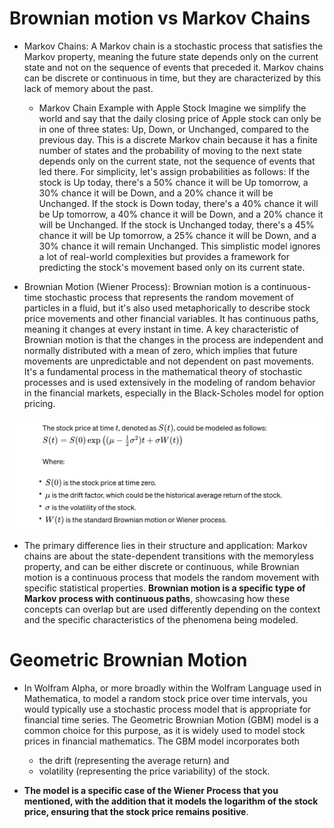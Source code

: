 # Brownian motion vs Markov Chains

- Markov Chains: A Markov chain is a stochastic process that satisfies the Markov property, meaning the future state depends only on the current state and not on the sequence of events that preceded it. Markov chains can be discrete or continuous in time, but they are characterized by this lack of memory about the past.

  - Markov Chain Example with Apple Stock
    Imagine we simplify the world and say that the daily closing price of Apple stock can only be in one of three states: Up, Down, or Unchanged, compared to the previous day. This is a discrete Markov chain because it has a finite number of states and the probability of moving to the next state depends only on the current state, not the sequence of events that led there. For simplicity, let's assign probabilities as follows: If the stock is Up today, there's a 50% chance it will be Up tomorrow, a 30% chance it will be Down, and a 20% chance it will be Unchanged.
    If the stock is Down today, there's a 40% chance it will be Up tomorrow, a 40% chance it will be Down, and a 20% chance it will be Unchanged.
    If the stock is Unchanged today, there's a 45% chance it will be Up tomorrow, a 25% chance it will be Down, and a 30% chance it will remain Unchanged. This simplistic model ignores a lot of real-world complexities but provides a framework for predicting the stock's movement based only on its current state.

- Brownian Motion (Wiener Process): Brownian motion is a continuous-time stochastic process that represents the random movement of particles in a fluid, but it's also used metaphorically to describe stock price movements and other financial variables. It has continuous paths, meaning it changes at every instant in time. A key characteristic of Brownian motion is that the changes in the process are independent and normally distributed with a mean of zero, which implies that future movements are unpredictable and not dependent on past movements. It's a fundamental process in the mathematical theory of stochastic processes and is used extensively in the modeling of random behavior in the financial markets, especially in the Black-Scholes model for option pricing.

![Brownian Motion](./brownianMotionEquation.png)

- The primary difference lies in their structure and application: Markov chains are about the state-dependent transitions with the memoryless property, and can be either discrete or continuous, while Brownian motion is a continuous process that models the random movement with specific statistical properties. **Brownian motion is a specific type of Markov process with continuous paths**, showcasing how these concepts can overlap but are used differently depending on the context and the specific characteristics of the phenomena being modeled.

# Geometric Brownian Motion

- In Wolfram Alpha, or more broadly within the Wolfram Language used in Mathematica, to model a random stock price over time intervals, you would typically use a stochastic process model that is appropriate for financial time series. The Geometric Brownian Motion (GBM) model is a common choice for this purpose, as it is widely used to model stock prices in financial mathematics. The GBM model incorporates both

  - the drift (representing the average return) and
  - volatility (representing the price variability) of the stock.

- **The model is a specific case of the Wiener Process that you mentioned, with the addition that it models the logarithm of the stock price, ensuring that the stock price remains positive**.

